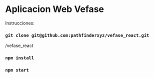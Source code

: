 # Aplicacion Web Vefase 

Instrucciones:

### `git clone git@github.com:pathfinderxyz/vefase_react.git`

/vefase_react

### `npm install`

### `npm start`
